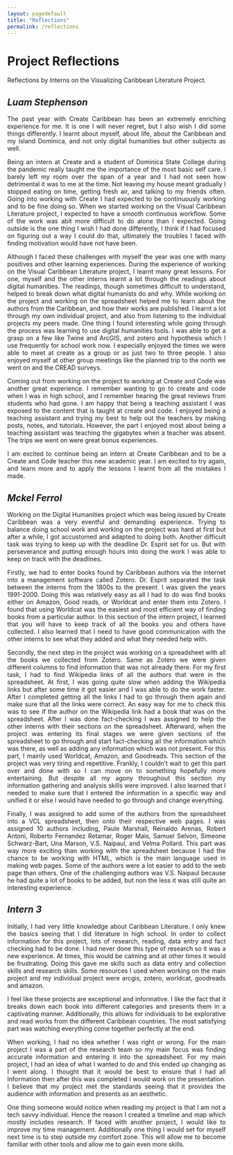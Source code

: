 ```yaml
---
layout: pagedefault
title: "Reflections"
permalink: /reflections
---
```

<div class="page_title"><h1>Project Reflections</h1></div>
Reflections by Interns on the Visualizing Caribbean Literature Project.



___Luam Stephenson___  
--------
<div align="justify">The past year with Create Caribbean has been an extremely enriching experience for me. It is one I will never regret, but I also wish I did some things differently. I learnt about myself, about life, about the Caribbean and my island Dominica, and not only digital humanities but other subjects as well.

Being an intern at Create and a student of Dominica State College during the pandemic really taught me the importance of the most basic self care. I barely left my room over the span of a year and I had not seen how detrimental it was to me at the time. Not leaving my house meant gradually I stopped eating on time, getting fresh air, and talking to my friends often. Going into working with Create I had expected to be continuously working and to be fine doing so. When we started working on the Visual Caribbean Literature project, I expected to have a smooth continuous workflow. Some of the work was abit more difficult to do alone than I expected. Going outside is the one thing I wish I had done differently, I think if I had focused on figuring out a way I could do that, ultimately the troubles I faced with finding motivation would have not have been. 

Although I faced these challenges with myself the year was one with many positives and other learning experiences. During the experience of working on the Visual Caribbean Literature project, I learnt many great lessons. For one, myself and the other interns learnt a lot through the readings about digital humanities. The readings, though sometimes difficult to understand, helped to break down what digital humanists do and why. While working on the project and working on the spreadsheet helped me to learn about the authors from the Caribbean, and how their works are published. I learnt a lot through my own individual project, and also from listening to the individual projects my peers made. One thing I found interesting while going through the process was learning to use digital humanities tools. I was able to get a grasp on a few like Twine and ArcGIS, and zotero and hypothesis which I use frequently for school work now. I especially enjoyed the times we were able to meet at create as a group or as just two to three people. I also enjoyed myself at other group meetings like the planned trip to the north we went on and the CREAD surveys.

Coming out from working on the project to working at Create and Code was another great experience. I remember wanting to go to create and code when I was in high school, and I remember hearing the great reviews from students who had gone. I am happy that being a teaching assistant I was exposed to the content that is taught at create and code. I enjoyed being a teaching assistant and trying my best to help out the teachers by making posts, notes, and tutorials. However, the part I enjoyed most about being a teaching assistant was teaching the gigabytes when a teacher was absent. The trips we went on were great bonus experiences. 

I am excited to continue being an intern at Create Caribbean and to be a Create and Code teacher this new academic year. I am excited to try again, and learn more and to apply the lessons I learnt from all the mistakes I made. 



___Mckel Ferrol___  
--------
<div align="justify">Working on the Digital Humanities project which was being issued by Create Caribbean was a very eventful and demanding experience. Trying to balance doing school work and working on the project was hard at first but after a while, I got accustomed and adapted to doing both. Another difficult task was trying to keep up with the deadline Dr. Esprit set for us. But with perseverance and putting enough hours into doing the work I was able to keep on track with the deadlines. 

Firstly, we had to enter books found by Caribbean authors via the internet into a management software called Zotero. Dr. Esprit separated the task between the interns from the 1800s to the present. I was given the years 1991-2000. Doing this was relatively easy as all I had to do was find books either on Amazon, Good reads, or Worldcat and enter them into Zotero. I found that using Worldcat was the easiest and most efficient way of finding books from a particular author. In this section of the intern project, I learned that you will have to keep track of all the books you and others have collected. I also learned that I need to have good communication with the other interns to see what they added and what they needed help with.

Secondly, the next step in the project was working on a spreadsheet with all the books we collected from Zotero. Same as Zotero we were given different columns to find information that was not already there. For my first task, I had to find Wikipedia links of all the authors that were in the spreadsheet. At first, I was going quite slow when adding the Wikipedia links but after some time it got easier and I was able to do the work faster. After I completed getting all the links I had to go through them again and make sure that all the links were correct. An easy way for me to check this was to see if the author on the Wikipedia link had a book that was on the spreadsheet. After I was done fact-checking I was assigned to help the other interns with their sections on the spreadsheet. Afterward, when the project was entering its final stages we were given sections of the spreadsheet to go through and start fact-checking all the information which was there, as well as adding any information which was not present. For this part, I mainly used Worldcat, Amazon, and Goodreads. This section of the project was very tiring and repetitive. Frankly, I couldn’t wait to get this part over and done with so I can move on to something hopefully more entertaining. But despite all my agony throughout this section my information gathering and analysis skills were improved. I also learned that I needed to make sure that I entered the information in a specific way and unified it or else I would have needed to go through and change everything.  

Finally, I was assigned to add some of the authors from the spreadsheet into a VCL spreadsheet, then onto their respective web pages. I was assigned 10 authors including, Paule Marshall, Reinaldo Arenas, Robert Antoni, Roberto Fernandez Retamar, Roger Mais, Samuel Selvon, Simeone Schwarz-Bart, Una Marson, V.S. Naipaul, and Velma Pollard. This part was way more exciting than working with the spreadsheet because I had the chance to be working with HTML, which is the main language used in making web pages. Some of the authors were a lot easier to add to the web page than others. One of the challenging authors was V.S. Naipaul because he had quite a lot of books to be added, but non the less it was still quite an interesting experience. 



___Intern 3___  
--------
<div align="justify">Initially, I had very little knowledge about Caribbean Literature. I only knew the basics seeing that I did literature in high school. In order to collect information for this project, lots of research, reading, data entry and fact checking had to be done. I had never done this type of research so it was a new experience. At times, this would be calming and at other times it would be frustrating. Doing this gave me skills such as data entry and collection skills and research skills. Some resources I used when working on the main project and my individual project were arcgis, zotero, worldcat, goodreads and amazon. 

I feel like these projects are exceptional and informative. I like the fact that it breaks down each book into different categories and presents them in a captivating manner. Additionally, this allows for individuals to be explorative and read works from the different Caribbean countries. The most satisfying part was watching everything come together perfectly at the end. 

When working, I had no idea whether I was right or wrong. For the main project I was a part of the research team so my main focus was finding accurate information and entering it into the spreadsheet. For my main project, I had an idea of what I wanted to do and this ended up changing as I went along. I thought that it would be best to ensure that I had all Information then after this was completed I would work on the presentation. I believe that my project met the standards seeing that it provides the audience with information and presents as an aesthetic. 

One thing someone would notice when reading my project is that I am not a tech savvy individual. Hence the reason I created a timeline and map which mostly includes research. If faced with another project, I would like to improve my time management. Additionally one thing I would set for myself next time is to step outside my comfort zone. This will allow me to become familiar with other tools and allow me to gain even more skills.

